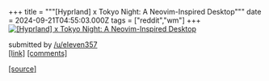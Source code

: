 +++
title = """[Hyprland] x Tokyo Night: A Neovim-Inspired Desktop"""
date = 2024-09-21T04:55:03.000Z
tags = ["reddit","wm"]
+++
[![[Hyprland] x Tokyo Night: A Neovim-Inspired Desktop](https://preview.redd.it/h2czf6myf3qd1.png?width=640&crop=smart&auto=webp&s=08d2cb133a7d415bcfb5dafb0cad248707d5b3e5 "[Hyprland] x Tokyo Night: A Neovim-Inspired Desktop")](https://www.reddit.com/r/unixporn/comments/1flve62/hyprland_x_tokyo_night_a_neoviminspired_desktop/)

submitted by [/u/eleven357](https://www.reddit.com/user/eleven357)  
[\[link\]](https://i.redd.it/h2czf6myf3qd1.png) [\[comments\]](https://www.reddit.com/r/unixporn/comments/1flve62/hyprland_x_tokyo_night_a_neoviminspired_desktop/)

[[source]](https://www.reddit.com/r/unixporn/comments/1flve62/hyprland_x_tokyo_night_a_neoviminspired_desktop/)
